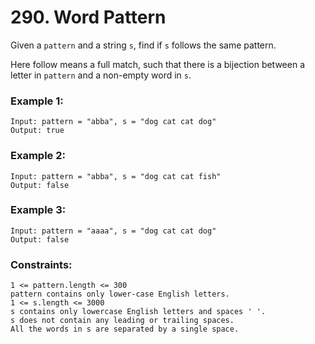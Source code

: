 # 290. Word Pattern

Given a ```pattern``` and a string ```s```, find if ```s``` follows the same pattern.

Here follow means a full match, such that there is a bijection between a letter in ```pattern``` and a non-empty word in ```s```.

 

### Example 1:
```
Input: pattern = "abba", s = "dog cat cat dog"
Output: true
```
### Example 2:
```
Input: pattern = "abba", s = "dog cat cat fish"
Output: false
```
### Example 3:
```
Input: pattern = "aaaa", s = "dog cat cat dog"
Output: false
```
 

### Constraints:
```
1 <= pattern.length <= 300
pattern contains only lower-case English letters.
1 <= s.length <= 3000
s contains only lowercase English letters and spaces ' '.
s does not contain any leading or trailing spaces.
All the words in s are separated by a single space.
```
